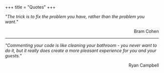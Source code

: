 +++
title = "Quotes"
+++

_"The trick is to fix the problem you have, rather than the problem you want._"
<div style="text-align: right">Bram Cohen</div>

<hr/>

_"Commenting your code is like cleaning your bathroom - you never want to do it, but it really does create a more pleasant experience for you and your guests._"
<div style="text-align: right">Ryan Campbell</div>